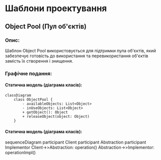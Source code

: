 # Шаблони проектування

## Object Pool (Пул об'єктів)

### Опис:
Шаблон Object Pool використовується для підтримки пула об'єктів, який забезпечує готовість до використання та перевикористання об'єктів замість їх створення і знищення.

### Графічне подання:

#### Статична модель (діаграма класів):
```mermaid
classDiagram
    class ObjectPool {
        - availableObjects: List<Object>
        - inUseObjects: List<Object>
        + getObject(): Object
        + releaseObject(object: Object)
    }
```

#### Статична модель (діаграма класів):
sequenceDiagram
    participant Client
    participant Abstraction
    participant Implementor
    Client->>Abstraction: operation()
    Abstraction->>Implementor: operationImpl()

